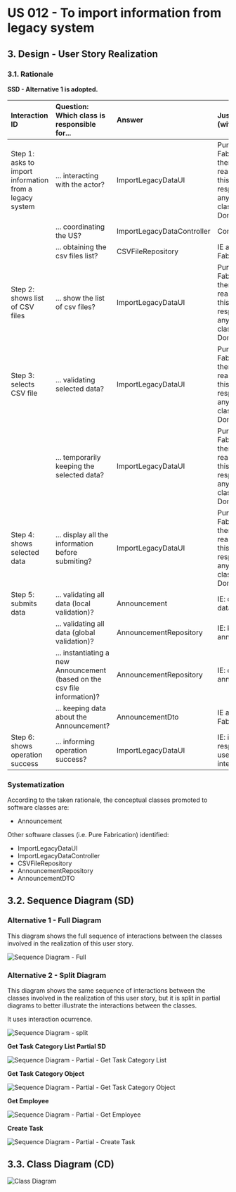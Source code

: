 # US 012 - To import information from legacy system 

## 3. Design - User Story Realization 

### 3.1. Rationale

**SSD - Alternative 1 is adopted.**

| Interaction ID                                              | Question: Which class is responsible for...                               | Answer                     | Justification (with patterns)                                                                                 |
|:------------------------------------------------------------|:--------------------------------------------------------------------------|:---------------------------|:--------------------------------------------------------------------------------------------------------------|
| Step 1: asks to import information from a legacy system 	   | 	... interacting with the actor?                                        | ImportLegacyDataUI         | Pure Fabrication: there is no reason to assign this responsibility to any existing class in the Domain Model. |
| 			  		                                           | 	... coordinating the US?                                               | ImportLegacyDataController | Controller                                                                                                    |
|                                                             | ... obtaining the csv files list?                                         | CSVFileRepository          | IE and Pure Fabrication                                                                                       |
| Step 2: shows list of CSV files                             | ... show the list of csv files?                                           | ImportLegacyDataUI         | Pure Fabrication: there is no reason to assign this responsibility to any existing class in the Domain Model. |
| Step 3: selects CSV file	                                   | 	... validating selected data?                                          | ImportLegacyDataUI         | Pure Fabrication: there is no reason to assign this responsibility to any existing class in the Domain Model. |
|                                                             | ... temporarily keeping the selected data?                                | ImportLegacyDataUI         | Pure Fabrication: there is no reason to assign this responsibility to any existing class in the Domain Model. |
| Step 4: shows selected data 		                           | 	... display all the information before submiting?                      | ImportLegacyDataUI         | Pure Fabrication: there is no reason to assign this responsibility to any existing class in the Domain Model. |
| Step 5: submits data		                                   | 	... validating all data (local validation)?                            | Announcement               | IE: owns its data.                                                                                            |
|                                                             | ... validating all data (global validation)?                              | AnnouncementRepository     | IE: knows all its announcements.                                                                              |
|                                                             | ... instantiating a new Announcement (based on the csv file information)? | AnnouncementRepository     | IE: owns all announcements.                                                                                   |
|                                                             | ... keeping data about the Announcement?                                  | AnnouncementDto            | IE and Pure Fabrication.                                                                                      |
| Step 6: shows operation success		                       | ... informing operation success?                                          | ImportLegacyDataUI         | IE: is responsible for user interactions.                                                                     | 


### Systematization ##

According to the taken rationale, the conceptual classes promoted to software classes are: 

 * Announcement


Other software classes (i.e. Pure Fabrication) identified: 

 * ImportLegacyDataUI 
 * ImportLegacyDataController
 * CSVFileRepository
 * AnnouncementRepository
 * AnnouncementDTO



## 3.2. Sequence Diagram (SD)

### Alternative 1 - Full Diagram

This diagram shows the full sequence of interactions between the classes involved in the realization of this user story.

![Sequence Diagram - Full](svg/us012-sequence-diagram-full.svg)

### Alternative 2 - Split Diagram

This diagram shows the same sequence of interactions between the classes involved in the realization of this user story, but it is split in partial diagrams to better illustrate the interactions between the classes.

It uses interaction ocurrence.

![Sequence Diagram - split](svg/us012-sequence-diagram-split.svg)

**Get Task Category List Partial SD**

![Sequence Diagram - Partial - Get Task Category List](svg/us012-sequence-diagram-partial-import-SVG-Files.svg)

**Get Task Category Object**

![Sequence Diagram - Partial - Get Task Category Object](svg/us012-sequence-diagram-partial-get-CSV-FIles.svg)

**Get Employee**

![Sequence Diagram - Partial - Get Employee](svg/us012-sequence-diagram-partial-get-employee.svg)

**Create Task**

![Sequence Diagram - Partial - Create Task](svg/us012-sequence-diagram-partial-create-task.svg)

## 3.3. Class Diagram (CD)

![Class Diagram](svg/us012-class-diagram.svg)